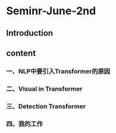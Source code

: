 # Seminr-June-2nd
## Introduction

## content
### 一、NLP中要引入Transformer的原因
### 二、Visual in Transformer
### 三、Detection Transformer
### 四、我的工作
